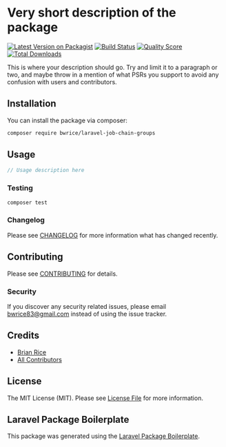 # Very short description of the package

[![Latest Version on Packagist](https://img.shields.io/packagist/v/bwrice/laravel-job-chain-groups.svg?style=flat-square)](https://packagist.org/packages/bwrice/laravel-job-chain-groups)
[![Build Status](https://img.shields.io/travis/bwrice/laravel-job-chain-groups/master.svg?style=flat-square)](https://travis-ci.org/bwrice/laravel-job-chain-groups)
[![Quality Score](https://img.shields.io/scrutinizer/g/bwrice/laravel-job-chain-groups.svg?style=flat-square)](https://scrutinizer-ci.com/g/bwrice/laravel-job-chain-groups)
[![Total Downloads](https://img.shields.io/packagist/dt/bwrice/laravel-job-chain-groups.svg?style=flat-square)](https://packagist.org/packages/bwrice/laravel-job-chain-groups)

This is where your description should go. Try and limit it to a paragraph or two, and maybe throw in a mention of what PSRs you support to avoid any confusion with users and contributors.

## Installation

You can install the package via composer:

```bash
composer require bwrice/laravel-job-chain-groups
```

## Usage

``` php
// Usage description here
```

### Testing

``` bash
composer test
```

### Changelog

Please see [CHANGELOG](CHANGELOG.md) for more information what has changed recently.

## Contributing

Please see [CONTRIBUTING](CONTRIBUTING.md) for details.

### Security

If you discover any security related issues, please email bwrice83@gmail.com instead of using the issue tracker.

## Credits

- [Brian Rice](https://github.com/bwrice)
- [All Contributors](../../contributors)

## License

The MIT License (MIT). Please see [License File](LICENSE.md) for more information.

## Laravel Package Boilerplate

This package was generated using the [Laravel Package Boilerplate](https://laravelpackageboilerplate.com).